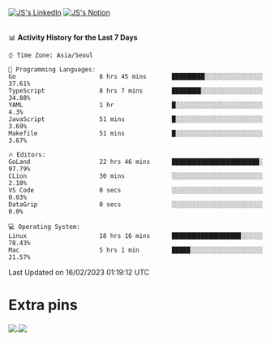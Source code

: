 
[![JS's LinkedIn](https://img.shields.io/badge/LinkedIn-blue?style=for-the-badge&logo=linkedin)](https://www.linkedin.com/in/jaeseung-lee-5a2a32139/) 
[![JS's Notion](https://img.shields.io/badge/Notion-black?style=for-the-badge&logo=notion)](https://bit.ly/ljswiki1) <br><br>
<!-- ![JS's GitHub stats](https://github-readme-stats-lemon-five.vercel.app/api?username=tkxkd0159&hide=contribs,prs,stars,issues&show_icons=true&theme=react&include_all_commits=true)   -->
<!-- ![Top Langs](https://github-readme-stats-lemon-five.vercel.app/api/top-langs/?username=tkxkd0159&layout=compact&hide=jupyter%20notebook,scss,html,css&langs_count=10)  -->


<!--START_SECTION:waka-->
📊 **Activity History for the Last 7 Days** 

```text
⌚︎ Time Zone: Asia/Seoul

💬 Programming Languages: 
Go                       8 hrs 45 mins       █████████░░░░░░░░░░░░░░░░   37.61% 
TypeScript               8 hrs 7 mins        ████████░░░░░░░░░░░░░░░░░   34.88% 
YAML                     1 hr                █░░░░░░░░░░░░░░░░░░░░░░░░   4.3% 
JavaScript               51 mins             █░░░░░░░░░░░░░░░░░░░░░░░░   3.69% 
Makefile                 51 mins             █░░░░░░░░░░░░░░░░░░░░░░░░   3.67%

🔥 Editors: 
GoLand                   22 hrs 46 mins      ████████████████████████░   97.79% 
CLion                    30 mins             ░░░░░░░░░░░░░░░░░░░░░░░░░   2.18% 
VS Code                  0 secs              ░░░░░░░░░░░░░░░░░░░░░░░░░   0.03% 
DataGrip                 0 secs              ░░░░░░░░░░░░░░░░░░░░░░░░░   0.0%

💻 Operating System: 
Linux                    18 hrs 16 mins      ███████████████████░░░░░░   78.43% 
Mac                      5 hrs 1 min         █████░░░░░░░░░░░░░░░░░░░░   21.57%

```


 Last Updated on 16/02/2023 01:19:12 UTC
<!--END_SECTION:waka-->

# Extra pins
<a href="https://github.com/tkxkd0159/tkxkd0159.github.io">
  <img align="center" src="https://github-readme-stats-lemon-five.vercel.app/api/pin/?username=tkxkd0159&repo=nft-card-game&theme=react" />
</a>
<a href="https://github.com/tkxkd0159/dsalgo">
  <img align="center" src="https://github-readme-stats-lemon-five.vercel.app/api/pin/?username=tkxkd0159&repo=dsalgo&theme=react" />
</a>

<!---
- 🔭 I’m currently working on ...
- 🌱 I’m currently learning blockchain and distributed network
- 👯 I’m looking to collaborate on ...
- 🤔 I’m looking for help with ...
- 💬 Ask me about ...
- 📫 How to reach me: ...
- 😄 Pronouns: ...
- ⚡ Fun fact: ...
-->
